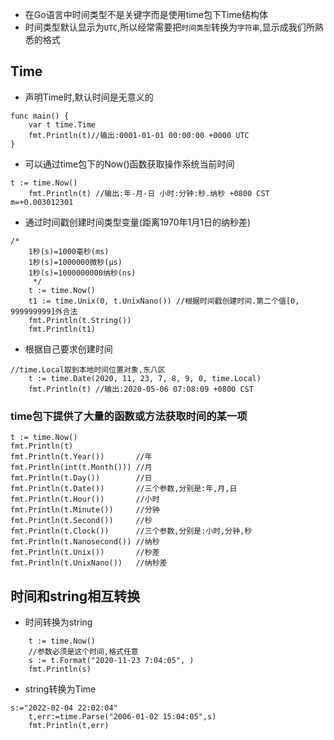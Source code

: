* 在Go语言中时间类型不是关键字而是使用time包下Time结构体
* 时间类型默认显示为`UTC`,所以经常需要把`时间类型`转换为`字符串`,显示成我们所熟悉的格式


## Time

- 声明Time时,默认时间是无意义的

```
func main() {
	var t time.Time
	fmt.Println(t)//输出:0001-01-01 00:00:00 +0000 UTC
}
```

- 可以通过time包下的Now()函数获取操作系统当前时间

```
t := time.Now()
	fmt.Println(t) //输出:年-月-日 小时:分钟:秒.纳秒 +0800 CST m=+0.003012301
```


- 通过时间戳创建时间类型变量(距离1970年1月1日的纳秒差)

```
/*
	1秒(s)=1000毫秒(ms)
	1秒(s)=1000000微秒(μs)
	1秒(s)=1000000000纳秒(ns)
	 */
	t := time.Now()
	t1 := time.Unix(0, t.UnixNano()) //根据时间戳创建时间.第二个值[0, 999999999]外合法
	fmt.Println(t.String())
	fmt.Println(t1)
```

- 根据自己要求创建时间

```
//time.Local取到本地时间位置对象,东八区
	t := time.Date(2020, 11, 23, 7, 8, 9, 0, time.Local)
	fmt.Println(t) //输出:2020-05-06 07:08:09 +0800 CST
```

### time包下提供了大量的函数或方法获取时间的某一项

    t := time.Now()
    fmt.Println(t)
    fmt.Println(t.Year())       //年
    fmt.Println(int(t.Month())) //月
    fmt.Println(t.Day())        //日
    fmt.Println(t.Date())       //三个参数,分别是:年,月,日
    fmt.Println(t.Hour())       //小时
    fmt.Println(t.Minute())     //分钟
    fmt.Println(t.Second())     //秒
    fmt.Println(t.Clock())      //三个参数,分别是:小时,分钟,秒
    fmt.Println(t.Nanosecond()) //纳秒
    fmt.Println(t.Unix())       //秒差
    fmt.Println(t.UnixNano())   //纳秒差


## 时间和string相互转换

- 时间转换为string

```
	t := time.Now()
	//参数必须是这个时间,格式任意
	s := t.Format("2020-11-23 7:04:05", )
	fmt.Println(s)
```

- string转换为Time

```
s:="2022-02-04 22:02:04"
	t,err:=time.Parse("2006-01-02 15:04:05",s)
	fmt.Println(t,err)
```

